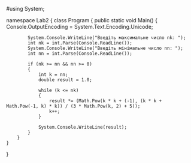 #using System;


namespace Lab2
{
    class Program
    {
        public static void Main()
        {
            Console.OutputEncoding = System.Text.Encoding.Unicode;

            System.Console.WriteLine("Введіть максимальне число nk: ");
            int nk = int.Parse(Console.ReadLine());
            System.Console.WriteLine("Введіть мінімальне число nn: ");
            int nn = int.Parse(Console.ReadLine());

            if (nk >= nn && nn >= 0)
            {
                int k = nn;
                double result = 1.0;

                while (k <= nk)
                {
                    result *= (Math.Pow(k * k + (-1), (k * k + Math.Pow(-1, k) * k)) / (3 * Math.Pow(k, 2) + 5));
                    k++;
                }

                System.Console.WriteLine(result);
            }
        }
    }
}
